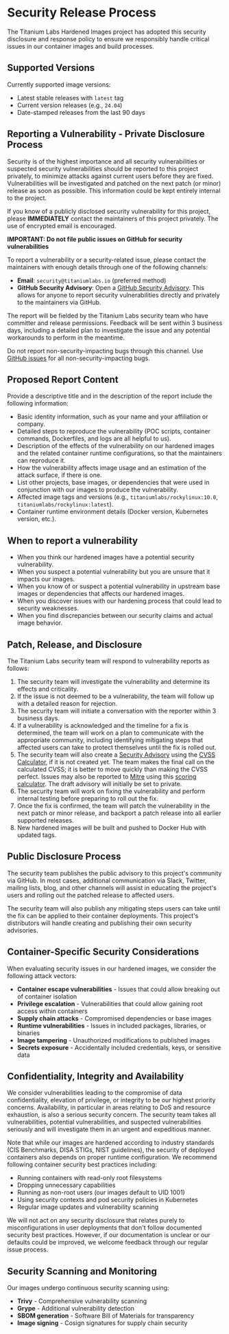 # Security Release Process

The Titanium Labs Hardened Images project has adopted this security disclosure and response policy to ensure we responsibly handle critical issues in our container images and build processes.

## Supported Versions

Currently supported image versions:
- Latest stable releases with `latest` tag
- Current version releases (e.g., `24.04`)
- Date-stamped releases from the last 90 days

## Reporting a Vulnerability - Private Disclosure Process

Security is of the highest importance and all security vulnerabilities or suspected security vulnerabilities should be reported to this project privately, to minimize attacks against current users before they are fixed. Vulnerabilities will be investigated and patched on the next patch (or minor) release as soon as possible. This information could be kept entirely internal to the project.

If you know of a publicly disclosed security vulnerability for this project, please **IMMEDIATELY** contact the maintainers of this project privately. The use of encrypted email is encouraged.

**IMPORTANT: Do not file public issues on GitHub for security vulnerabilities**

To report a vulnerability or a security-related issue, please contact the maintainers with enough details through one of the following channels:

* **Email**: `security@titaniumlabs.io` (preferred method)
* **GitHub Security Advisory**: Open a [GitHub Security Advisory](https://docs.github.com/en/code-security/security-advisories/guidance-on-reporting-and-writing/privately-reporting-a-security-vulnerability). This allows for anyone to report security vulnerabilities directly and privately to the maintainers via GitHub.

The report will be fielded by the Titanium Labs security team who have committer and release permissions. Feedback will be sent within 3 business days, including a detailed plan to investigate the issue and any potential workarounds to perform in the meantime.

Do not report non-security-impacting bugs through this channel. Use [GitHub issues](https://github.com/titaniumlabsoss/hardened-images/issues) for all non-security-impacting bugs.

## Proposed Report Content

Provide a descriptive title and in the description of the report include the following information:

* Basic identity information, such as your name and your affiliation or company.
* Detailed steps to reproduce the vulnerability (POC scripts, container commands, Dockerfiles, and logs are all helpful to us).
* Description of the effects of the vulnerability on our hardened images and the related container runtime configurations, so that the maintainers can reproduce it.
* How the vulnerability affects image usage and an estimation of the attack surface, if there is one.
* List other projects, base images, or dependencies that were used in conjunction with our images to produce the vulnerability.
* Affected image tags and versions (e.g., `titaniumlabs/rockylinux:10.0`, `titaniumlabs/rockylinux:latest`).
* Container runtime environment details (Docker version, Kubernetes version, etc.).

## When to report a vulnerability

* When you think our hardened images have a potential security vulnerability.
* When you suspect a potential vulnerability but you are unsure that it impacts our images.
* When you know of or suspect a potential vulnerability in upstream base images or dependencies that affects our hardened images.
* When you discover issues with our hardening process that could lead to security weaknesses.
* When you find discrepancies between our security claims and actual image behavior.

## Patch, Release, and Disclosure

The Titanium Labs security team will respond to vulnerability reports as follows:

1. The security team will investigate the vulnerability and determine its effects and criticality.
2. If the issue is not deemed to be a vulnerability, the team will follow up with a detailed reason for rejection.
3. The security team will initiate a conversation with the reporter within 3 business days.
4. If a vulnerability is acknowledged and the timeline for a fix is determined, the team will work on a plan to communicate with the appropriate community, including identifying mitigating steps that affected users can take to protect themselves until the fix is rolled out.
5. The security team will also create a [Security Advisory](https://docs.github.com/en/code-security/repository-security-advisories/publishing-a-repository-security-advisory) using the [CVSS Calculator](https://www.first.org/cvss/calculator/3.0), if it is not created yet. The team makes the final call on the calculated CVSS; it is better to move quickly than making the CVSS perfect. Issues may also be reported to [Mitre](https://cve.mitre.org/) using this [scoring calculator](https://nvd.nist.gov/vuln-metrics/cvss/v3-calculator). The draft advisory will initially be set to private.
6. The security team will work on fixing the vulnerability and perform internal testing before preparing to roll out the fix.
7. Once the fix is confirmed, the team will patch the vulnerability in the next patch or minor release, and backport a patch release into all earlier supported releases.
8. New hardened images will be built and pushed to Docker Hub with updated tags.

## Public Disclosure Process

The security team publishes the public advisory to this project's community via GitHub. In most cases, additional communication via Slack, Twitter, mailing lists, blog, and other channels will assist in educating the project's users and rolling out the patched release to affected users.

The security team will also publish any mitigating steps users can take until the fix can be applied to their container deployments. This project's distributors will handle creating and publishing their own security advisories.

## Container-Specific Security Considerations

When evaluating security issues in our hardened images, we consider the following attack vectors:

* **Container escape vulnerabilities** - Issues that could allow breaking out of container isolation
* **Privilege escalation** - Vulnerabilities that could allow gaining root access within containers
* **Supply chain attacks** - Compromised dependencies or base images
* **Runtime vulnerabilities** - Issues in included packages, libraries, or binaries
* **Image tampering** - Unauthorized modifications to published images
* **Secrets exposure** - Accidentally included credentials, keys, or sensitive data

## Confidentiality, Integrity and Availability

We consider vulnerabilities leading to the compromise of data confidentiality, elevation of privilege, or integrity to be our highest priority concerns. Availability, in particular in areas relating to DoS and resource exhaustion, is also a serious security concern. The security team takes all vulnerabilities, potential vulnerabilities, and suspected vulnerabilities seriously and will investigate them in an urgent and expeditious manner.

Note that while our images are hardened according to industry standards (CIS Benchmarks, DISA STIGs, NIST guidelines), the security of deployed containers also depends on proper runtime configuration. We recommend following container security best practices including:

* Running containers with read-only root filesystems
* Dropping unnecessary capabilities
* Running as non-root users (our images default to UID 1001)
* Using security contexts and pod security policies in Kubernetes
* Regular image updates and vulnerability scanning

We will not act on any security disclosure that relates purely to misconfigurations in user deployments that don't follow documented security best practices. However, if our documentation is unclear or our defaults could be improved, we welcome feedback through our regular issue process.

## Security Scanning and Monitoring

Our images undergo continuous security scanning using:

* **Trivy** - Comprehensive vulnerability scanning
* **Grype** - Additional vulnerability detection
* **SBOM generation** - Software Bill of Materials for transparency
* **Image signing** - Cosign signatures for supply chain security
